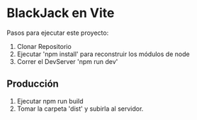 # BlackJack en Vite

Pasos para ejecutar este proyecto:

1. Clonar Repositorio
2. Ejecutar 'npm install' para reconstruir los módulos de node
3. Correr el DevServer 'npm run dev'

## Producción

1. Ejecutar npm run build
2. Tomar la carpeta 'dist' y subirla al servidor.

